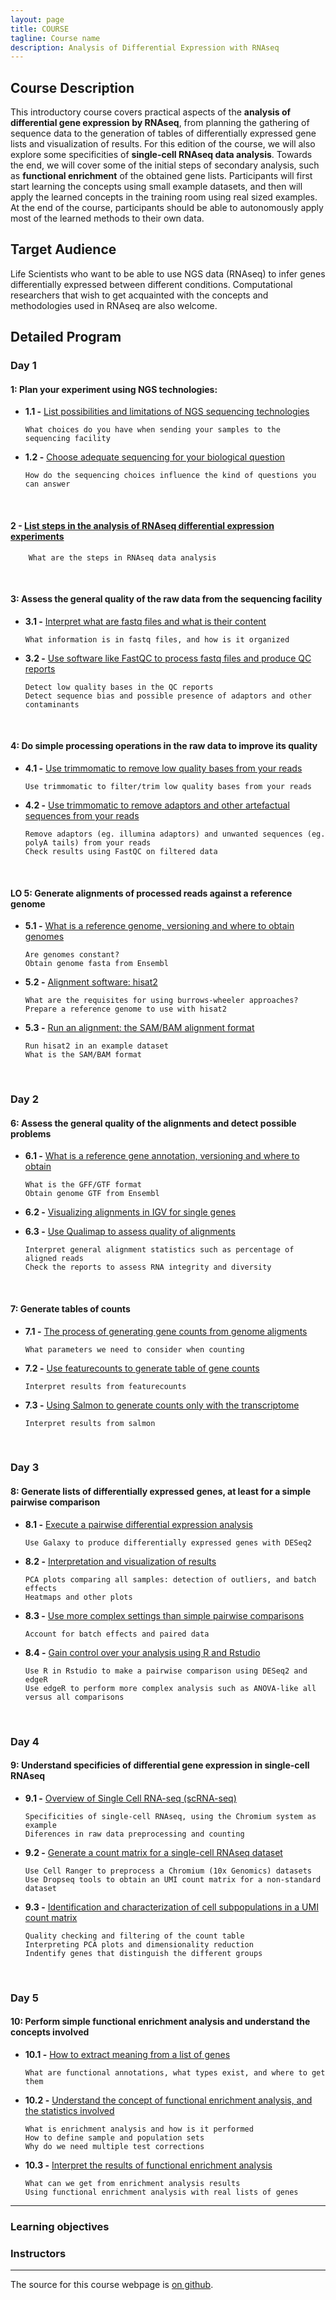 ```yaml
---
layout: page
title: COURSE
tagline: Course name
description: Analysis of Differential Expression with RNAseq
---
```


## Course Description
This introductory course covers practical aspects of the **analysis of differential gene expression by RNAseq**, from planning the gathering of sequence data to the generation of tables of differentially expressed gene lists and visualization of results. For this edition of the course, we will also explore some specificities of **single-cell RNAseq data analysis**. Towards the end, we will cover some of the initial steps of secondary analysis, such as **functional enrichment** of the obtained gene lists. Participants will first start learning the concepts using small example datasets, and then will apply the learned concepts in the training room using real sized examples. At the end of the course, participants should be able to autonomously apply most of the learned methods to their own data. 


## Target Audience
Life Scientists who want to be able to use NGS data (RNAseq) to infer genes differentially expressed between different conditions. Computational researchers that wish to get acquainted with the concepts and methodologies used in RNAseq are also welcome.

## Detailed Program

### Day 1

#### 1: Plan your experiment using NGS technologies:
+ **1.1 -** [List possibilities and limitations of NGS sequencing technologies](material/L01_L02.md#LO1)

      What choices do you have when sending your samples to the sequencing facility

+ **1.2 -** [Choose adequate sequencing for your biological question](material/L01_L02.md#LO1)

      How do the sequencing choices influence the kind of questions you can answer
</br>

#### 2 - [List steps in the analysis of RNAseq differential expression experiments](material/L01_L02.md#LO2) 
        What are the steps in RNAseq data analysis
</br>

#### 3: Assess the general quality of the raw data from the sequencing facility
+ **3.1 -** [Interpret what are fastq files and what is their content](material/L03.md#LO3.1)
		    
      What information is in fastq files, and how is it organized
    
+ **3.2 -** [Use software like FastQC to process fastq files and produce QC reports](material/L03.md#LO3.2)
		    
      Detect low quality bases in the QC reports  
      Detect sequence bias and possible presence of adaptors and other contaminants
</br>

#### 4: Do simple processing operations in the raw data to improve its quality
+ **4.1 -** [Use  trimmomatic to remove low quality bases from your reads](material/L04.md#LO4.1)
		    
      Use trimmomatic to filter/trim low quality bases from your reads

+ **4.2 -** [Use trimmomatic to remove adaptors and other artefactual sequences from your reads](material/L04.md#LO4.2)
		
      Remove adaptors (eg. illumina adaptors) and unwanted sequences (eg. polyA tails) from your reads
      Check results using FastQC on filtered data
</br>

#### LO 5: Generate alignments of processed reads against a reference genome
+ **5.1 -** [What is a reference genome, versioning and where to obtain genomes](material/L05.md#LO5.1)
		
      Are genomes constant?
      Obtain genome fasta from Ensembl
       
+ **5.2 -** [Alignment software: hisat2](material/L05.md#LO5.2)
		  
      What are the requisites for using burrows-wheeler approaches?
      Prepare a reference genome to use with hisat2
      
+ **5.3 -** [Run an alignment: the SAM/BAM alignment format](material/L05.md#LO5.3)
		
      Run hisat2 in an example dataset
      What is the SAM/BAM format
</br>

### Day 2

#### 6: Assess the general quality of the alignments and detect possible problems
+ **6.1 -** [What is a reference gene annotation, versioning and where to obtain](material/L06.md#LO6.1)
		  
      What is the GFF/GTF format
      Obtain genome GTF from Ensembl

+ **6.2 -** [Visualizing alignments in IGV for single genes](material/L06.md#LO6.2)

+ **6.3 -** [Use Qualimap to assess quality of alignments](material/L06.md#LO6.3)
		
      Interpret general alignment statistics such as percentage of aligned reads
      Check the reports to assess RNA integrity and diversity
</br>

#### 7: Generate tables of counts
+ **7.1 -** [The process of generating gene counts from genome aligments](material/L07.md#LO7.1)
		
      What parameters we need to consider when counting

+ **7.2 -** [Use featurecounts to generate table of gene counts](material/L07.md#LO7.2)
		  
      Interpret results from featurecounts
      
+ **7.3 -** [Using Salmon to generate counts only with the transcriptome](material/L07.md#LO7.3)
		
      Interpret results from salmon
</br>

### Day 3
#### 8: Generate lists of differentially expressed genes, at least for a simple pairwise comparison
+ **8.1 -** [Execute a pairwise differential expression analysis](material/L08.md#LO8.1)
		  
      Use Galaxy to produce differentially expressed genes with DESeq2

+ **8.2 -** [Interpretation and visualization of results](material/L08.md#LO8.2)
		  
      PCA plots comparing all samples: detection of outliers, and batch effects
      Heatmaps and other plots

+ **8.3 -** [Use more complex settings than simple pairwise comparisons](material/L08.md#LO8.3)
      
      Account for batch effects and paired data

+ **8.4 -** [Gain control over your analysis using R and Rstudio](material/L08.md#LO8.4)
		  
      Use R in Rstudio to make a pairwise comparison using DESeq2 and edgeR
      Use edgeR to perform more complex analysis such as ANOVA-like all versus all comparisons
</br>

### Day 4
#### 9: Understand specificies of differential gene expression in single-cell RNAseq
+ **9.1 -** [Overview of Single Cell RNA-seq (scRNA-seq)](material/L09.md#LO9.1)
		  
      Specificities of single-cell RNAseq, using the Chromium system as example
      Diferences in raw data preprocessing and counting

+ **9.2 -** [Generate a count matrix for a single-cell RNAseq dataset](material/L09.md#LO9.2)
		
      Use Cell Ranger to preprocess a Chromium (10x Genomics) datasets
      Use Dropseq tools to obtain an UMI count matrix for a non-standard dataset

+ **9.3 -** [Identification and characterization of cell subpopulations in a UMI count matrix](material/L09.md#LO9.3)
		
      Quality checking and filtering of the count table
      Interpreting PCA plots and dimensionality reduction
      Indentify genes that distinguish the different groups
</br>

### Day 5 
#### 10: Perform simple functional enrichment analysis and understand the concepts involved
+ **10.1 -** [How to extract meaning from a list of genes](material/L10.md#LO10.1)

      What are functional annotations, what types exist, and where to get them

+ **10.2 -** [Understand the concept of functional enrichment analysis, and the statistics involved](material/L10.md#LO10.2)
		
      What is enrichment analysis and how is it performed
      How to define sample and population sets
      Why do we need multiple test corrections

+ **10.3 -** [Interpret the results of functional enrichment analysis](material/L10.md#LO10.3)
		  
      What can we get from enrichment analysis results
      Using functional enrichment analysis with real lists of genes

---

### Learning objectives

### Instructors
---

The source for this course webpage is [on github](https://github.com/GTPB/Web_course_template).
